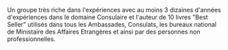 Un groupe très riche dans l'expériences avec au moins 3 dizaines d'années d'expériences dans le domaine Consulaire et l'auteur de 10 livres "Best Seller" utilisés dans tous les Ambassades, Consulats, les bureaux national de Ministaire des Affaires Etrangères et ainsi par des personnes non professionnelles.